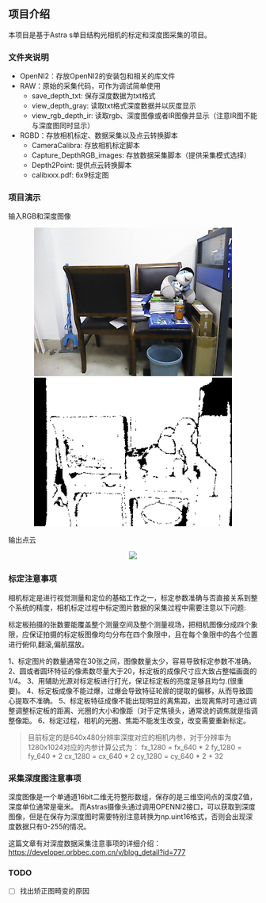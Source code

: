 ## 项目介绍
本项目是基于Astra s单目结构光相机的标定和深度图采集的项目。

### 文件夹说明

- OpenNI2：存放OpenNI2的安装包和相关的库文件
- RAW：原始的采集代码，可作为调试简单使用
  - save_depth_txt: 保存深度数据为txt格式
  - view_depth_gray: 读取txt格式深度数据并以灰度显示
  - view_rgb_depth_ir: 读取rgb、深度图像或者IR图像并显示（注意IR图不能与深度图同时显示）
- RGBD：存放相机标定、数据采集以及点云转换脚本
  - CameraCalibra: 存放相机标定脚本
  - Capture_DepthRGB_images: 存放数据采集脚本（提供采集模式选择）
  - Depth2Point: 提供点云转换脚本
  - calibxxx.pdf: 6x9标定图

### 项目演示

输入RGB和深度图像

<center class="half">
    <img src="./imgs/Color.png" width="400">
    <img src="./imgs/Depth.png" width="400">
</center>

输出点云

<center class="half">
    <img src="./imgs/test.gif">
</center>

### 标定注意事项

相机标定是进行视觉测量和定位的基础工作之一，标定参数准确与否直接关系到整个系统的精度，相机标定过程中标定图片数据的采集过程中需要注意以下问题:

标定板拍摄的张数要能覆盖整个测量空间及整个测量视场，把相机图像分成四个象限，应保证拍摄的标定板图像均匀分布在四个象限中，且在每个象限中的各个位置进行俯仰,翻滚,偏航摆放。

1、标定图片的数量通常在30张之间，图像数量太少，容易导致标定参数不准确。
2、圆或者圆环特征的像素数尽量大于20，标定板的成像尺寸应大致占整幅画面的1/4。
3、用辅助光源对标定板进行打光，保证标定板的亮度足够且均匀.(很重要)。
4、标定板成像不能过爆，过爆会导致特征轮廓的提取的偏移，从而导致圆心提取不准确。
5、标定板特征成像不能出现明显的离焦距，出现离焦时可通过调整调整标定板的距离、光圈的大小和像距（对于定焦镜头，通常说的调焦就是指调整像距。
6、标定过程，相机的光圈、焦距不能发生改变，改变需要重新标定。

> 目前标定的是640x480分辨率深度对应的相机内参，对于分辨率为1280x1024对应的内参计算公式为：
> fx_1280 = fx_640 * 2
> fy_1280 = fy_640 * 2
> cx_1280 = cx_640 * 2
> cy_1280 = cy_640 * 2 + 32

### 采集深度图注意事项

深度图像是一个单通道16bit二维无符整形数组，保存的是三维空间点的深度Z值，深度单位通常是毫米。
而Astras摄像头通过调用OPENNI2接口，可以获取到深度图像，但是在保存为深度图时需要特别注意转换为np.uint16格式，否则会出现深度数据只有0-255的情况。

这篇文章有对深度数据采集注意事项的详细介绍：https://developer.orbbec.com.cn/v/blog_detail?id=777

### TODO

- [ ] 找出矫正图畸变的原因
